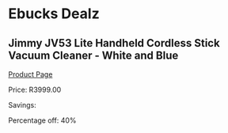 
# Ebucks Dealz
## Jimmy JV53 Lite Handheld Cordless Stick Vacuum Cleaner - White and Blue
[Product Page](https://www.ebucks.com/web/shop/productSelected.do?prodId=225596802&catId=998409624)

Price: R3999.00

Savings: 

Percentage off: 40%
	